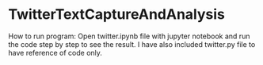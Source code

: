 # TwitterTextCaptureAndAnalysis

How to run program: Open twitter.ipynb file with jupyter notebook and run the code step by step to see the result. I have also included twitter.py file to have reference of code only.
